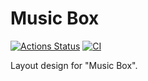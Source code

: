 # Music Box
[![Actions Status](https://github.com/VilerIT/layout-designer-project-lvl2/workflows/hexlet-check/badge.svg)](https://github.com/VilerIT/layout-designer-project-lvl2/actions)
[![CI](https://github.com/VilerIT/layout-designer-project-lvl2/actions/workflows/ci.yml/badge.svg)](https://github.com/VilerIT/layout-designer-project-lvl2/actions/workflows/ci.yml)

Layout design for "Music Box".
